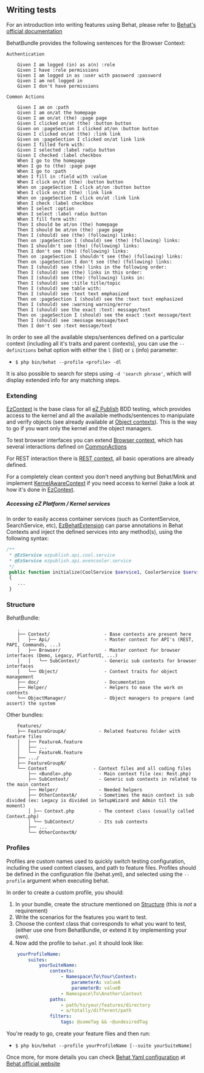 ## Writing tests


For an introduction into writing features using Behat, please refer to [Behat's official documentation](http://behat.readthedocs.org/en/v2.5/guides/1.gherkin.html)

BehatBundle provides the following sentences for the Browser Context:

    Authentication

        Given I am logged (in) as a(n) :role
        Given I have :role permissions
        Given I am logged in as :user with password :password
        Given I am not logged in
        Given I don't have permissions

    Common Actions

        Given I am on :path
        Given I am on/at the homepage
        Given I am on/at (the) :page page
        Given I clicked on/at (the) :button button
        Given on :pageSection I clicked at/on :button button
        Given I clicked on/at (the) :link link
        Given on :pageSection I clicked on/at link link
        Given I filled form with:
        Given I selected :label radio button
        Given I checked :label checkbox
        When I go to the homepage
        When I go to (the) :page page
        When I go to :path
        When I fill in :field with :value
        When I click on/at (the) :button button
        When on :pageSection I click at/on :button button
        When I click on/at (the) :link link
        When on :pageSection I click on/at :link link
        When I check :label checkbox
        When I select :option
        When I select :label radio button
        When I fill form with:
        Then I should be at/on (the) homepage
        Then I should be at/on (the) :page page
        Then I (should) see (the) (following) links:
        Then on :pageSection I (should) see (the) (following) links:
        Then I shouldn't see (the) (following) links:
        Then I don't see (the) (following) links:
        Then on :pageSection I shouldn't see (the) (following) links:
        Then on :pageSection I don't see (the) (following) links:
        Then I (should) see (the) links in the following order:
        Then I (should) see (the) links in this order:
        Then I (should) see (the) (following) links in:
        Then I (should) see :title title/topic
        Then I (should) see table with:
        Then I (should) see :text text emphasized
        Then on :pageSection I (should) see the :text text emphasized
        Then I (should) see :warning warning/error
        Then I (should) see the exact :text: message/text
        Then on :pageSection I (should) see the exact :text message/text
        Then I (should) see :message message/text
        Then I don't see :text message/text


In order to see all the available steps/sentences defined on a particular context (including all it's traits and parent contexts),
you can use the `--definitions` behat option with either the `l` (list) or `i` (info) parameter:

 * `$ php bin/behat --profile <profile> -dl`

It is also possible to search for steps using `-d 'search phrase'`, which will display extended info for any matching steps.


### Extending

[EzContext](Context/EzContext.php) is the base class for all [eZ Publish](http://ez.no/Products/The-eZ-Publish-Platform) BDD testing, which provides access to the kernel and all the available methods/sentences to manipulate and verify objects (see already available at [Object contexts](https://github.com/ezsystems/BehatBundle/tree/master/Context/Object)).
This is the way to go if you want only the kernel and the object managers.

To test browser interfaces you can extend [Browser context](Context/Browser/Context.php), which has several interactions defined on [CommonActions](Context/Browser/SubContext/CommonActions.php)

For REST interaction there is [REST context](https://github.com/ezsystems/ezpublish-kernel/blob/master/eZ/Bundle/EzPublishRestBundle/Features/Context/Rest.php), all basic operations are already defined.

For a completely clean context you don't need anything but Behat/Mink and implement [KernelAwareContext](https://github.com/Behat/Symfony2Extension/blob/master/src/Behat/Symfony2Extension/Context/KernelAwareContext.php) if you need access to kernel (take a look at how it's done in [EzContext](Context/EzContext.php).

##### Accessing eZ Platform / Kernel services
In order to easily access container services (such as ContentService, SearchService, etc), [EzBehatExtension](ServiceContainer/EzBehatExtension.php) 
can parse annotations in Behat Contexts and inject the defined services into any method(s), using the following syntax:

``` php
/**
 * @EzService ezpublish.api.cool.service
 * @EzService ezpublish.api.evencooler.service
 */
 public function initialize(CoolService $service1, CoolerService $service2)
 {
    ...
 }
```



### Structure

BehatBundle:
```
    .
    ├── Context/                    - Base contexts are present here
    │   ├── Api/                    - Master context for API's (REST, PAPI, Commands, ...)
    │   ├── Browser/                - Master context for browser interfaces (Demo, Legacy, PlatforUI, ...)
    │   │   └── SubContext/         - Generic sub contexts for browser interfaces
    │   └── Object/                 - Context traits for object management
    ├── doc/                        - Documentation
    ├── Helper/                     - Helpers to ease the work on contexts
    └── ObjectManager/              - Object managers to prepare (and assert) the system
```

Other bundles:
```
    Features/
    ├── FeatureGroupA/            - Related features folder with feature files
    │   ├── FeatureA.feature
    │   ├── ...
    │   └── FeatureN.feature
    ├── .../
    ├── FeatureGroupN/
    └── Context                 - Context files and all coding files
        ├── <Bundle>.php          - Main context file (ex: Rest.php)
        ├── SubContext/           - Generic sub contexts in related to the main context
        ├── Helper/               - Needed helpers
        ├── OtherContextA/        - Sometimes the main context is sub divided (ex: Legacy is divided in SetupWizard and Admin til the moment)
        │ ├── Context.php         - The context class (usually called Context.php)
        │ └── SubContext/         - Its sub contexts
        ├── ...
        └── OtherContextN/
```


### Profiles

Profiles are custom names used to quickly switch testing configuration, including the used context classes, and path to feature files.
Profiles should be defined in the configuration file (behat.yml), and selected using the `--profile` argument when executing behat.

In order to create a custom profile, you should:

1. In your bundle, create the structure mentioned on [Structure](#structure) (this is *not* a requirement)
2. Write the scenarios for the features you want to test.
3. Choose the context class that corresponds to what you want to test, (either use one from BehatBundle, or extend it by implementing your own).
4. Now add the profile to `behat.yml` it should look like:
```yaml
    yourProfileName:
        suites:
            yourSuiteName:
                contexts:
                    - Namespace\To\Your\Context:
                        parameterA: valueA
                        parameterB: valueB
                    - Namespace\To\Another\Context
                paths:
                    - path/to/your/features/directory
                    - a/totally/different/path
                filters:
                    tags: @someTag && ~@undesiredTag
```

You're ready to go, create your feature files and then run:
 * `$ php bin/behat --profile yourProfileName [--suite yourSuiteName]`

Once more, for more details you can check [Behat Yaml configuration](http://docs.behat.org/en/latest/guides/5.suites.html) at [Behat official website](http://behat.org/en/latest)

